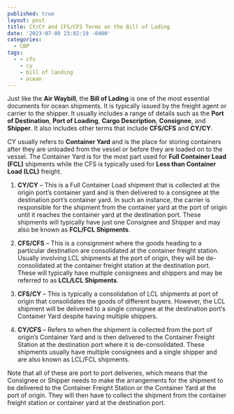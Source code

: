 ```yaml
---
published: true
layout: post
title: CY/CY and CFS/CFS Terms on the Bill of Lading
date: '2023-07-09 23:02:19 -0400'
categories:
  - CBP
tags:
  - - cfs
    - cy
    - bill of landing
    - ocean
---
```

Just like the **Air Waybill**, the **Bill of Lading** is one of the most essential documents for ocean shipments. It is typically issued by the freight agent or carrier to the shipper. It usually includes a range of details such as the **Port of Destination**, **Port of Loading**, **Cargo Description**, **Consignee**, and **Shipper**. It also includes other terms that include **CFS/CFS** and **CY/CY**.

CY usually refers to **Container Yard** and is the place for storing containers after they are unloaded from the vessel or before they are loaded on to the vessel. The Container Yard is for the most part used for **Full Container Load (FCL)** shipments while the CFS is typically used for **Less than Container Load (LCL)** freight.

1. **CY/CY** – This is a Full Container Load shipment that is collected at the origin port’s container yard and is then delivered to a consignee at the destination port’s container yard. In such an instance, the carrier is responsible for the shipment from the container yard at the port of origin until it reaches the container yard at the destination port. These shipments will typically have just one Consignee and Shipper and may also be known as **FCL/FCL Shipments**.

2. **CFS/CFS** – This is a consignment where the goods heading to a particular destination are consolidated at the container freight station. Usually involving LCL shipments at the port of origin, they will be de-consolidated at the container freight station at the destination port. These will typically have multiple consignees and shippers and may be referred to as **LCL/LCL Shipments**.

3. **CFS/CY** – This is typically a consolidation of LCL shipments at port of origin that consolidates the goods of different buyers. However, the LCL shipment will be delivered to a single consignee at the destination port’s Container Yard despite having multiple shippers.

4. **CY/CFS** – Refers to when the shipment is collected from the port of origin’s Container Yard and is then delivered to the Container Freight Station at the destination port where it is de-consolidated. These shipments usually have multiple consignees and a single shipper and are also known as LCL/FCL shipments.

Note that all of these are port to port deliveries, which means that the Consignee or Shipper needs to make the arrangements for the shipment to be delivered to the Container Freight Station or the Container Yard at the port of origin. They will then have to collect the shipment from the container freight station or container yard at the destination port.
